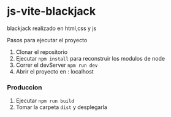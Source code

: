 # js-vite-blackjack
blackjack realizado en html,css y js

Pasos para ejecutar el proyecto 
1. Clonar el repositorio 
2. Ejecutar ``` npm install ``` para reconstruir los modulos de node
3. Correr el devServer ```npm run dev```
4. Abrir el proyecto en : localhost

### Produccion

1. Ejecutar ```npm run build```
2. Tomar la carpeta ```dist``` y desplegarla

